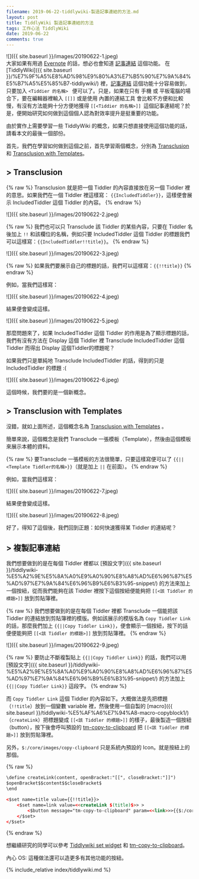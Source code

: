 ```yaml
---
filename: 2019-06-22-tiddlywiki-製造記事連結的方法.md
layout: post
title: TiddlyWiki 製造記事連結的方法
tags: 工作心法 TiddlyWiki
date: 2019-06-22
comments: true
---
```


![]({{ site.baseurl }}/images/20190622-1.jpeg)  
大家如果有用過 [Evernote](https://evernote.com/) 的話，想必也會知道 [記事連結](https://help.evernote.com/hc/zh-tw/articles/208313588-%E5%A6%82%E4%BD%95%E4%BD%BF%E7%94%A8-%E8%A8%98%E4%BA%8B%E9%80%A3%E7%B5%90-%E5%BF%AB%E9%80%9F%E5%9C%A8%E8%A8%98%E4%BA%8B%E4%B9%8B%E9%96%93%E9%80%A3%E6%8E%A5-) 這個功能。 在 [TiddlyWiki]({{ site.baseurl }}/%E7%9F%A5%E8%AD%98%E9%80%A3%E7%B5%90%E7%9A%84%E5%B7%A5%E5%85%B7-tiddlywiki/) 裡，[記事連結](https://tiddlywiki.com/static/Linking%2520in%2520WikiText.html) 這個功能十分容易做到，只要加入 `<Tiddier 的名稱> ` 便可以了。只是，如果在只有 手機 或 平板電腦的場合下，要在編輯器裡輸入 `[[]]` 或是使用 內置的連結工具 會比較不方便和比較慢，有沒有方法能夠十分方便地獲得 `[[<Tiddier 的名稱>]] `這個記事連結呢？於是，便開始研究如何做到這個個人認為對效率提升是挺重要的功能。

由於實作上需要學習一些 TiddlyWiki 的概念，如果只想直接使用這個功能的話，請看本文的最後一個部份。

首先，我們在學習如何做到這個之前，首先學習兩個概念，分別為 [Transclusion](https://tiddlywiki.com/static/Transclusion%2520in%2520WikiText.html) 和 [Transclusion with Templates](https://tiddlywiki.com/static/Transclusion%2520with%2520Templates.html)。

## > Transclusion

{% raw %}
Transclusion 就是把一個 Tiddler 的內容直接放在另一個 Tiddler 裡的意思。如果我們在一個 Tiddler 裡這樣寫： `{{IncludedTiddler}}`，這樣便會展示 IncludedTiddler 這個 Tiddler 的內容。
{% endraw %}

![]({{ site.baseurl }}/images/20190622-2.jpeg)

{% raw %}
我們也可以只 Transclude 該 Tiddler 的某些內容，只要在 Tiddler 名後加上 `!!` 和該欄位的名稱，例如只要 IncludedTiddler 這個 Tiddler 的標題我們可以這樣寫：`{{IncludedTiddler!!title}}`。
{% endraw %}

![]({{ site.baseurl }}/images/20190622-3.jpeg)

{% raw %}
如果我們要展示自己的標題的話，我們可以這樣寫：`{{!!title}}`
{% endraw %}

例如，當我們這樣寫：

![]({{ site.baseurl }}/images/20190622-4.jpeg)

結果便會變成這樣。

![]({{ site.baseurl }}/images/20190622-5.jpeg)

那麼問題來了，如果 IncludedTiddler 這個 Tiddler 的作用是為了顯示標題的話，我們有沒有方法在 Display 這個 Tiddler 裡 Transclude IncludedTiddler 這個 Tiddler 而得出 Display 這個Tiddler的標題呢？

如果我們只是單純地 Transclude IncludedTiddler 的話，得到的只是 IncludedTiddler 的標題 :(

![]({{ site.baseurl }}/images/20190622-6.jpeg)

這個時候，我們要的是一個新概念。

## > Transclusion with Templates

沒錯，就如上面所述，這個概念名為 [Transclusion with Templates](https://tiddlywiki.com/static/Transclusion%2520with%2520Templates.html) 。

簡單來說，這個概念是我們 Transclude 一張模板（Template），然後由這個模板來展示本體的資料。

{% raw %}
要Transclude 一張模板的方法很簡單，只要這樣寫便可以了 `{{||<Template Tiddler的名稱>}}`（就是加上 `||` 在前面）。
{% endraw %}

例如，當我們這樣寫：

![]({{ site.baseurl }}/images/20190622-7.jpeg)

結果便會變成這樣。

![]({{ site.baseurl }}/images/20190622-8.jpeg)

好了，得知了這個後，我們回到正題：如何快速獲得某 Tiddler 的連結呢？

## > 複製記事連結

我們想要做到的是在每個 Tiddler 裡都以 [預設文字]({{ site.baseurl }}/tiddlywiki-%E5%A2%9E%E5%8A%A0%E9%A0%90%E8%A8%AD%E6%96%87%E5%AD%97%E7%9A%84%E6%96%B9%E6%B3%95-snippet/) 的方法來加上一個按紐，從而我們能夠在該 Tiddler 裡按下這個按紐便能夠把 `[[<該 Tiddler 的標題>]]` 放到剪貼簿裡。

{% raw %}
我們想要做到的是在每個 Tiddler 裡都 Transclude 一個能把該 Tiddler 的連結放到剪貼簿裡的模版。例如該展示的模版名為 `Copy Tiddler Link` 的話，那麼我們加上 `{{||Copy Tiddler Link}}`，便會顯示一個按紐，按下的話便便能夠把 `[[<該 Tiddler 的標題>]]` 放到剪貼簿裡。
{% endraw %}

![]({{ site.baseurl }}/images/20190622-9.jpeg)

{% raw %}
要防止不斷複製貼上 `{{||Copy Tiddler Link}}` 的話，我們可以用 [預設文字]({{ site.baseurl }}/tiddlywiki-%E5%A2%9E%E5%8A%A0%E9%A0%90%E8%A8%AD%E6%96%87%E5%AD%97%E7%9A%84%E6%96%B9%E6%B3%95-snippet/) 的方法加上 `{{||Copy Tiddler Link}}` 這段字。
{% endraw %}

而 `Copy Tiddler Link` 這個 Tiddler 的內容如下。大概做法是先把標題 （`!!title`）放到一個變數 variable 裡，然後使用一個自製的 [macro]({{ site.baseurl }}/tiddlywiki-%E5%AF%A6%E7%94%A8-macro-copyblock1/) （`createLink`）把標題變成 `[[<該 Tiddler 的標題>]]` 的樣子，最後製造一個按紐（button），按下後會呼叫預設的 [tm-copy-to-clipboard](https://tiddlywiki.com/static/WidgetMessage%253A%2520tm-copy-to-clipboard.html) 把 `[[<該 Tiddler 的標題>]]` 放到剪貼簿裡。

另外，`$:/core/images/copy-clipboard` 只是系統內預設的 Icon。就是按紐上的那個。

{% raw %}

```html
\define createLink(content, openBracket:"[[", closeBracket:"]]")
$openBracket$$content$$closeBracket$
\end

<$set name=title value={{!!title}}>
    <$set name=link value=<<createLink $(title)$>> >
        <$button message="tm-copy-to-clipboard" param=<<link>>>{{$:/core/images/copy-clipboard}}</$button>
    </$set>
</$set>
```
{% endraw %}

想繼續研究的同學可以參考 [Tiddlywiki set widget](https://tiddlywiki.com/static/SetWidget.html) 和 [tm-copy-to-clipboard](https://tiddlywiki.com/static/WidgetMessage%253A%2520tm-copy-to-clipboard.html)。

內心 OS: 這種做法還可以造更多有其他功能的按紐。



{% include_relative index/tiddlywiki.md %}





